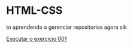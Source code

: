 # HTML-CSS
 
to aprendendo a gerenciar repositorios agora slk

<a href= "https://zim000.github.io/HTML-CSS/exercicios/ex001/index.html">Executar o exercicio 001